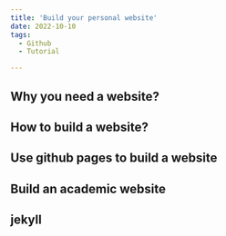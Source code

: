 ```yaml
---
title: 'Build your personal website'
date: 2022-10-10
tags:
  - Github
  - Tutorial

---
```


## Why you need a website?


## How to build a website?


## Use github pages to build a website


## Build an academic website


## jekyll